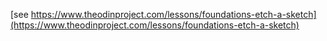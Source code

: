 [see https://www.theodinproject.com/lessons/foundations-etch-a-sketch](https://www.theodinproject.com/lessons/foundations-etch-a-sketch)